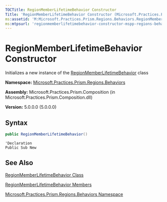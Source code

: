 ```yaml
---
TOCTitle: RegionMemberLifetimeBehavior Constructor
Title: 'RegionMemberLifetimeBehavior Constructor (Microsoft.Practices.Prism.Regions.Behaviors)'
ms:assetid: 'M:Microsoft.Practices.Prism.Regions.Behaviors.RegionMemberLifetimeBehavior.\#ctor'
ms:mtpsurl: 'regionmemberlifetimebehavior-constructor-mspp-regions-behaviors.md'
---
```


# RegionMemberLifetimeBehavior Constructor

Initializes a new instance of the [RegionMemberLifetimeBehavior](/patterns-practices/reference/regionmemberlifetimebehavior-class-mspp-regions-behaviors) class

**Namespace:** [Microsoft.Practices.Prism.Regions.Behaviors](/patterns-practices/reference/mspp-regions-behaviors-namespace)

**Assembly:** Microsoft.Practices.Prism.Composition (in Microsoft.Practices.Prism.Composition.dll)

**Version:** 5.0.0.0 (5.0.0.0)

## Syntax

```C#
public RegionMemberLifetimeBehavior()
```

```VB
'Declaration
Public Sub New
```

## See Also

[RegionMemberLifetimeBehavior Class](/patterns-practices/reference/regionmemberlifetimebehavior-class-mspp-regions-behaviors)

[RegionMemberLifetimeBehavior Members](/patterns-practices/reference/regionmemberlifetimebehavior-members-mspp-regions-behaviors)

[Microsoft.Practices.Prism.Regions.Behaviors Namespace](/patterns-practices/reference/mspp-regions-behaviors-namespace)
